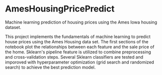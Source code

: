 # AmesHousingPricePredict
Machine learning prediction of housing prices using the Ames Iowa housing dataset.

This project implements the fundamentals of machine learning to predict house prices using the Ames Housing data set.
The first sections of the notebook plot the relationships between each feature and the sale price of the home. Sklearn's
pipeline feature is utilized to combine preprocessing and cross-validation steps. Several Sklearn classifiers are tested 
and imporoved with hyperparameter optimization (grid search and randomized search) to achieve the best prediction model.
